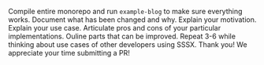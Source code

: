 Compile entire monorepo and run `example-blog` to make sure everything works.
Document what has been changed and why.
Explain your motivation.
Explain your use case.
Articulate pros and cons of your particular implementations.
Ouline parts that can be improved.
Repeat 3-6 while thinking about use cases of other developers using SSSX.
Thank you! We appreciate your time submitting a PR!

